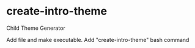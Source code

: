 # create-intro-theme
Child Theme Generator

Add file and make executable. Add "create-intro-theme" bash command
